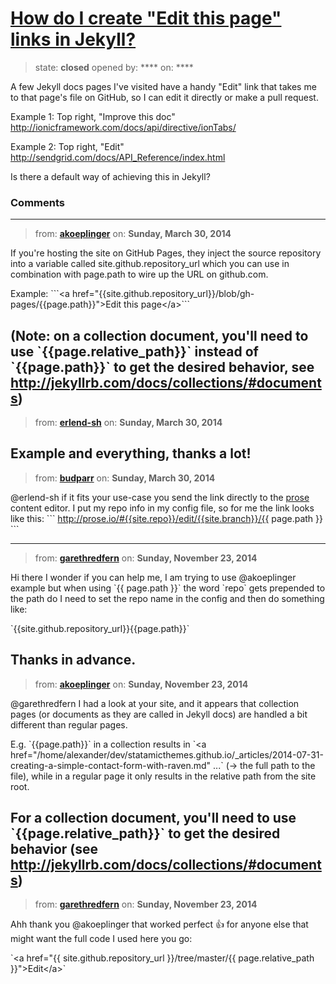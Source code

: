 # [How do I create &quot;Edit this page&quot; links in Jekyll?](https://github.com/jekyll/jekyll-help/issues/5)

> state: **closed** opened by: **** on: ****

A few Jekyll docs pages I&#x27;ve visited have a handy &quot;Edit&quot; link that takes me to that page&#x27;s file on GitHub, so I can edit it directly or make a pull request.

Example 1: Top right, &quot;Improve this doc&quot;
http://ionicframework.com/docs/api/directive/ionTabs/

Example 2: Top right, &quot;Edit&quot;
http://sendgrid.com/docs/API_Reference/index.html

Is there a default way of achieving this in Jekyll?

### Comments

---
> from: [**akoeplinger**](https://github.com/jekyll/jekyll-help/issues/5#issuecomment-39033862) on: **Sunday, March 30, 2014**

If you&#x27;re hosting the site on GitHub Pages, they inject the source repository into a variable called site.github.repository_url which you can use in combination with page.path to wire up the URL on github.com.

Example: &#x60;&#x60;&#x60;&lt;a href=&quot;{{site.github.repository_url}}/blob/gh-pages/{{page.path}}&quot;&gt;Edit this page&lt;/a&gt;&#x60;&#x60;&#x60;

(Note: on a collection document, you&#x27;ll need to use &#x60;{{page.relative_path}}&#x60; instead of &#x60;{{page.path}}&#x60; to get the desired behavior, see http://jekyllrb.com/docs/collections/#documents)
---
> from: [**erlend-sh**](https://github.com/jekyll/jekyll-help/issues/5#issuecomment-39038242) on: **Sunday, March 30, 2014**

Example and everything, thanks a lot!
---
> from: [**budparr**](https://github.com/jekyll/jekyll-help/issues/5#issuecomment-39040524) on: **Sunday, March 30, 2014**

@erlend-sh if it fits your use-case you send the link directly to the [prose](https://github.com/prose/prose) content editor. I put my repo info in my config file, so for me the link looks like this:
&#x60;&#x60;&#x60;
http://prose.io/#{{site.repo}}/edit/{{site.branch}}/{{ page.path }}
&#x60;&#x60;&#x60;



---
> from: [**garethredfern**](https://github.com/jekyll/jekyll-help/issues/5#issuecomment-64114129) on: **Sunday, November 23, 2014**

Hi there I wonder if you can help me, I am trying to use @akoeplinger example but when using &#x60;{{ page.path }}&#x60; the word &#x60;repo&#x60; gets prepended to the path do I need to set the repo name in the config and then do something like:

&#x60;{{site.github.repository_url}}{{page.path}}&#x60;

Thanks in advance.
---
> from: [**akoeplinger**](https://github.com/jekyll/jekyll-help/issues/5#issuecomment-64119011) on: **Sunday, November 23, 2014**

@garethredfern I had a look at your site, and it appears that collection pages (or documents as they are called in Jekyll docs) are handled a bit different than regular pages.

E.g. &#x60;{{page.path}}&#x60; in a collection results in &#x60;&lt;a href=&quot;/home/alexander/dev/statamicthemes.github.io/_articles/2014-07-31-creating-a-simple-contact-form-with-raven.md&quot; ...&#x60; (-&gt; the full path to the file), while in a regular page it only results in the relative path from the site root.

For a collection document, you&#x27;ll need to use &#x60;{{page.relative_path}}&#x60; to get the desired behavior (see http://jekyllrb.com/docs/collections/#documents)
---
> from: [**garethredfern**](https://github.com/jekyll/jekyll-help/issues/5#issuecomment-64119403) on: **Sunday, November 23, 2014**

Ahh thank you @akoeplinger that worked perfect :+1: for anyone else that might want the full code I used here you go:

&#x60;&lt;a href=&quot;{{ site.github.repository_url }}/tree/master/{{ page.relative_path }}&quot;&gt;Edit&lt;/a&gt;&#x60;
